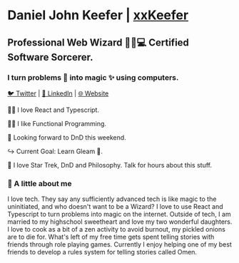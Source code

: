 # Daniel John Keefer | [xxKeefer][website]

## Professional Web Wizard 🧙‍♂️💻 Certified Software Sorcerer.

### I turn problems 🤯 into magic ✨ using computers.

[🐦 Twitter](https://twitter.com/xxKeefer) | [📑 LinkedIn](https://www.linkedin.com/in/xxkeefer/) | [🌐 Website](https://www.keefer.au)

🧙‍♂️ I love React and Typescript.

🧑‍💻 I like Functional Programming.

🐲 Looking forward to DnD this weekend.

↪️ Current Goal: Learn Gleam 🌟.

🚀 I love Star Trek, DnD and Philosophy. Talk for hours about this stuff.

### 🧔 A little about me

I love tech. They say any sufficiently advanced tech is like magic to the uninitiated, and who doesn't want to be a Wizard? I love to use React and Typescript to turn problems into magic on the internet. Outside of tech, I am married to my highschool sweetheart and love my two wonderful daughters. I love to cook as a bit of a zen activity to avoid burnout, my pickled onions are to die for. What's left of my free time gets spent telling stories with friends through role playing games. Currently I enjoy helping one of my best friends to develop a rules system for telling stories called Omen.

[website]: https://www.keefer.au
